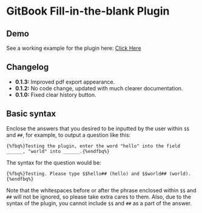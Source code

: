 GitBook Fill-in-the-blank Plugin
===

## Demo

See a working example for the plugin here: [Click Here](http://ymcatar.gitbooks.io/gitbook-test/content/testing_fbqx.html)

## Changelog

* **0.1.3:** Improved pdf export appearance.
* **0.1.2:** No code change, updated with much clearer documentation.
* **0.1.0:** Fixed clear history button.

## Basic syntax

Enclose the answers that you desired to be inputted by the user within ```$$``` and ```##```, for example, to output a question like this:

```
{%fbq%}Testing the plugin, enter the word "hello" into the field ______, "world" into ______.{%endfbq%}
```

The syntax for the question would be:

```
{%fbq%}Testing. Please type $$hello## (hello) and $$world## (world).{%endfbq%}
```

Note that the whitespaces before or after the phrase enclosed within ```$$``` and ```##``` will not be ignored, so please take extra cares to them. Also, due to the syntax of the plugin, you cannot include ```$$``` and ```##``` as a part of the answer.
